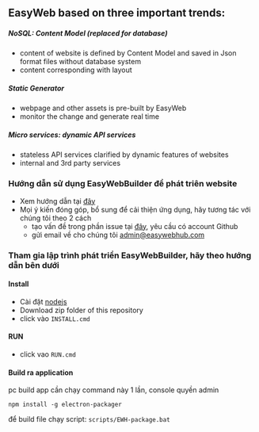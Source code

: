 ## EasyWeb based on three important trends:
 
#####  NoSQL: Content Model (replaced for database) 
  + content of website is defined by Content Model and saved in Json format files without database system
  + content corresponding with layout

##### Static Generator
  + webpage and other assets is pre-built by EasyWeb
  + monitor the change and generate real time

##### Micro services:  dynamic API services
  + stateless API services clarified by dynamic features of websites
  + internal and 3rd party services
  
  
### Hướng dẫn sử dụng EasyWebBuilder để phát triên website
  - Xem hướng dẫn tại [đây](http://blog.easywebhub.com/how-to-use-easy-builder-to-build-websites/)
  - Mọi ý kiến đóng góp, bổ sung để cải thiện ứng dụng, hãy tương tác với chúng tôi theo 2 cách
     + tạo vấn đề trong phần issue tại [đây](https://github.com/easywebhub/easyapp/issues/new), yêu cầu có account Github
     + gửi email về cho chúng tôi admin@easywebhub.com

### Tham gia lập trình phát triển EasyWebBuilder, hãy theo hướng dẫn bên dưới
#### Install 
 - Cài đặt [nodejs](https://nodejs.org/en/)
 - Download zip folder of this repository
 - click vào ```INSTALL.cmd``` 

#### RUN
 - click vao ```RUN.cmd```

#### Build ra application
pc build app cần chạy command này 1 lần, console quyền admin
```
npm install -g electron-packager
```
để build file chạy script:  ```scripts/EWH-package.bat```
